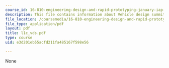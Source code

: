 ```yaml
---
course_id: 16-810-engineering-design-and-rapid-prototyping-january-iap-2007
description: This file contains information about Vehicle design summit.
file_location: /coursemedia/16-810-engineering-design-and-rapid-prototyping-january-iap-2007/e3d201eb55acfd211fa485167f598e56_l1c_vds.pdf
file_type: application/pdf
layout: pdf
title: l1c_vds.pdf
type: course
uid: e3d201eb55acfd211fa485167f598e56

---
```

None
